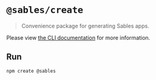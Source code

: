 # `@sables/create`

> Convenience package for generating Sables apps.

Please view [the CLI documentation](https://sables.dev/docs/api#cli) for more information.

## Run

```sh
npm create @sables
```
